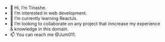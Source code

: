 - 👋 Hi, I’m Tinashe.
- 👀 I’m interested in web development.
- 🌱 I’m currently learning ReactJs.
- 💞️ I’m looking to collaborate on any project that inncrease my experience & knowledge in this domain.
- 📫 You can reach me @Jum011.

<!---
Jum011/Jum011 is a ✨ special ✨ repository because its `README.md` (this file) appears on your GitHub profile.
You can click the Preview link to take a look at your changes.
--->
